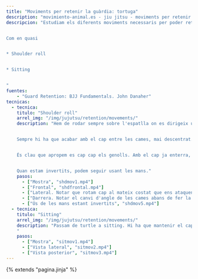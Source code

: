 ```yaml
---
title: "Moviments per retenir la guàrdia: tortuga"
description: "movimiento-animal.es - jiu jitsu - moviments per retenir la guàrdia des de tortuga"
descripcion: "Estudiam els diferents moviments necessaris per poder retenir la guàrdia des de tortuga.


Com en quasi 


* Shoulder roll


* Sitting


"
fuentes:
    - "Guard Retention: BJJ Fundamentals. John Danaher"
tecnicas:
  - tecnica:
    titulo: "Shoulder roll"
    arrel_img: "/img/jujutsu/retention/movements/"
    description: "Hem de rodar sempre sobre l'espatlla on es dirigeix uke. Si uke va cap a la dreta, hem de rodar sobre l'espatla dreta. Per fer es roll, hi ha que estar ben compactats. Per rodar duim l'espatla molt aprop de les caderes. El cap mira cap amunt. El roll no està complet fins que les cames estan als costats del cap.


    Sempre hi ha que acabar amb el cap entre les cames, mai descentrat. Si no estam amb el cap centrat, és molt senzill desequilibrar-nos.


    És clau que apropem es cap cap els genolls. Amb el cap ja enterra, hem de mirar cap amunt. Després hem de centrar les cames i el cap per arribar la posició de màxima estabilitat.


    Quan estam invertits, podem seguir usant les mans." 
    pasos:
      - ["Mostra", "shdmov1.mp4"]
      - ["Frontal", "shdfrontal.mp4"]
      - ["Lateral. Notar que rotam cap al mateix costat que ens ataquen.", "shdlat.mp4"]
      - ["Darrera. Notar el canvi d'angle de les cames abans de fer la tècnica.", "shdback.mp4"]
      - ["Ús de les mans estant invertits", "shdmov5.mp4"]
  - tecnica:
    titulo: "Sitting"
    arrel_img: "/img/jujutsu/retention/movements/"
    description: "Passam de turtle a sitting. Hi ha que mantenir el cap baix en tot moment, no aixercar-lo!. Aixecam una cama, feim el cos cap un costat sense aixecar el cap i rotam s'altra cama sobre el genoll a fi de quedar asseguts. La clau és allunyar sempre el nostre cap del de uke i possar-hi les cames enmig.
    " 
    pasos:
      - ["Mostra", "sitmov1.mp4"]
      - ["Vista lateral", "sitmov2.mp4"]
      - ["Vista posterior", "sitmov3.mp4"]
---
```

{% extends  "pagina.jinja" %}